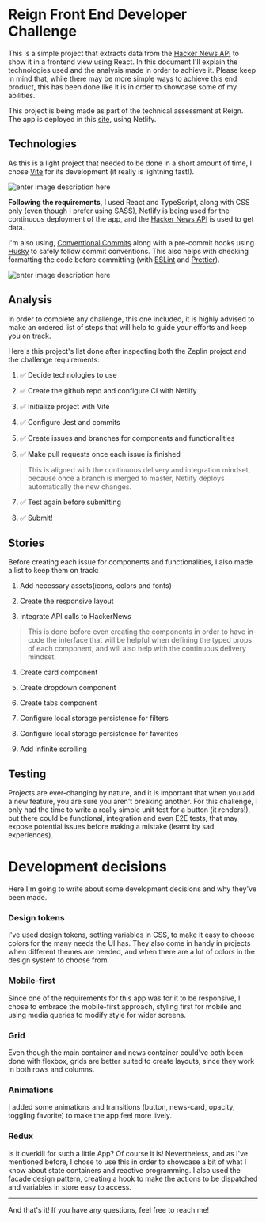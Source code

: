 # Reign Front End Developer Challenge

This is a simple project that extracts data from the [Hacker News API](https://hn.algolia.com/api) to show it in a frontend view using React. In this document I'll explain the technologies used and the analysis made in order to achieve it. Please keep in mind that, while there may be more simple ways to achieve this end product, this has been done like it is in order to showcase some of my abilities.

This project is being made as part of the technical assessment at Reign. The app is deployed in this [site](https://reign-challenge-josejj.netlify.app/), using Netlify.

## Technologies

As this is a light project that needed to be done in a short amount of time, I chose [Vite](https://vitejs.dev/) for its development (it really is lightning fast!).

![enter image description here](https://i.ibb.co/qBV51Js/vite.jpg)

**Following the requirements**, I used React and TypeScript, along with CSS only (even though I prefer using SASS), Netlify is being used for the continuous deployment of the app, and the [Hacker News API](https://hn.algolia.com/api) is used to get data.

I'm also using, [Conventional Commits](https://www.conventionalcommits.org/en/v1.0.0/) along with a pre-commit hooks using [Husky](https://typicode.github.io/husky/#/) to safely follow commit conventions. This also helps with checking formatting the code before committing (with [ESLint](https://eslint.org/) and [Prettier](https://prettier.io/)).

![enter image description here](https://i.ibb.co/VJy4CbW/commit.jpg)

## Analysis

In order to complete any challenge, this one included, it is highly advised to make an ordered list of steps that will help to guide your efforts and keep you on track.

Here's this project's list done after inspecting both the Zeplin project and the challenge requirements:

1. ✅ Decide technologies to use

2. ✅ Create the github repo and configure CI with Netlify

3. ✅ Initialize project with Vite

4. ✅ Configure Jest and commits

5. ✅ Create issues and branches for components and functionalities

6. ✅ Make pull requests once each issue is finished

> This is aligned with the continuous delivery and integration mindset, because once a branch is merged to master, Netlify deploys automatically the new changes.

7. ✅ Test again before submitting

8. ✅ Submit!

## Stories

Before creating each issue for components and functionalities, I also made a list to keep them on track:

1. Add necessary assets(icons, colors and fonts)

2. Create the responsive layout

3. Integrate API calls to HackerNews

> This is done before even creating the components in order to have in-code the interface that will be helpful when defining the typed props of each component, and will also help with the continuous delivery mindset.

4. Create card component

5. Create dropdown component

6. Create tabs component

7. Configure local storage persistence for filters

8. Configure local storage persistence for favorites

9. Add infinite scrolling

## Testing

Projects are ever-changing by nature, and it is important that when you add a new feature, you are sure you aren't breaking another. For this challenge, I only had the time to write a really simple unit test for a button (it renders!), but there could be functional, integration and even E2E tests, that may expose potential issues before making a mistake (learnt by sad experiences).

# Development decisions

Here I'm going to write about some development decisions and why they've been made.

### Design tokens

I've used design tokens, setting variables in CSS, to make it easy to choose colors for the many needs the UI has. They also come in handy in projects when different themes are needed, and when there are a lot of colors in the design system to choose from.

### Mobile-first

Since one of the requirements for this app was for it to be responsive, I chose to embrace the mobile-first approach, styling first for mobile and using media queries to modify style for wider screens.

### Grid

Even though the main container and news container could've both been done with flexbox, grids are better suited to create layouts, since they work in both rows and columns.

### Animations

I added some animations and transitions (button, news-card, opacity, toggling favorite) to make the app feel more lively.

### Redux

Is it overkill for such a little App? Of course it is! Nevertheless, and as I've mentioned before, I chose to use this in order to showcase a bit of what I know about state containers and reactive programming. I also used the facade design pattern, creating a hook to make the actions to be dispatched and variables in store easy to access.

---

And that's it! If you have any questions, feel free to reach me!
